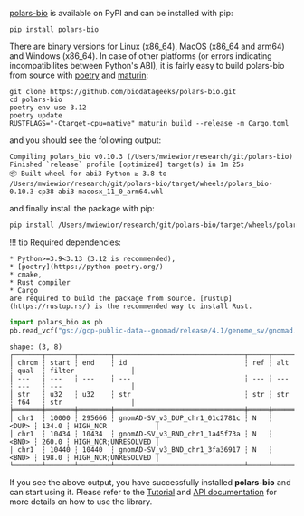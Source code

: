 [polars-bio](https://pypi.org/project/polars-bio/) is available on PyPI and can be installed with pip:
```shell
pip install polars-bio
```
There are binary versions for Linux (x86_64), MacOS (x86_64 and arm64) and Windows (x86_64).
In case of other platforms (or errors indicating incompatibilites between Python's ABI), it is fairly easy to build polars-bio from source with [poetry](https://python-poetry.org/) and [maturin](https://github.com/PyO3/maturin):
```shell
git clone https://github.com/biodatageeks/polars-bio.git
cd polars-bio
poetry env use 3.12
poetry update
RUSTFLAGS="-Ctarget-cpu=native" maturin build --release -m Cargo.toml
```
and you should see the following output:
```shell
Compiling polars_bio v0.10.3 (/Users/mwiewior/research/git/polars-bio)
Finished `release` profile [optimized] target(s) in 1m 25s
📦 Built wheel for abi3 Python ≥ 3.8 to /Users/mwiewior/research/git/polars-bio/target/wheels/polars_bio-0.10.3-cp38-abi3-macosx_11_0_arm64.whl
```
and finally install the package with pip:
```bash
pip install /Users/mwiewior/research/git/polars-bio/target/wheels/polars_bio-0.10.3-cp38-abi3-macosx_11_0_arm64.whl
```
!!! tip
    Required dependencies:

    * Python>=3.9<3.13 (3.12 is recommended),
    * [poetry](https://python-poetry.org/)
    * cmake,
    * Rust compiler
    * Cargo
    are required to build the package from source. [rustup](https://rustup.rs/) is the recommended way to install Rust.


```python
import polars_bio as pb
pb.read_vcf("gs://gcp-public-data--gnomad/release/4.1/genome_sv/gnomad.v4.1.sv.sites.vcf.gz", compression_type="bgz").limit(3).collect()
```

```shell
shape: (3, 8)
┌───────┬───────┬────────┬────────────────────────────────┬─────┬───────┬───────┬─────────────────────┐
│ chrom ┆ start ┆ end    ┆ id                             ┆ ref ┆ alt   ┆ qual  ┆ filter              │
│ ---   ┆ ---   ┆ ---    ┆ ---                            ┆ --- ┆ ---   ┆ ---   ┆ ---                 │
│ str   ┆ u32   ┆ u32    ┆ str                            ┆ str ┆ str   ┆ f64   ┆ str                 │
╞═══════╪═══════╪════════╪════════════════════════════════╪═════╪═══════╪═══════╪═════════════════════╡
│ chr1  ┆ 10000 ┆ 295666 ┆ gnomAD-SV_v3_DUP_chr1_01c2781c ┆ N   ┆ <DUP> ┆ 134.0 ┆ HIGH_NCR            │
│ chr1  ┆ 10434 ┆ 10434  ┆ gnomAD-SV_v3_BND_chr1_1a45f73a ┆ N   ┆ <BND> ┆ 260.0 ┆ HIGH_NCR;UNRESOLVED │
│ chr1  ┆ 10440 ┆ 10440  ┆ gnomAD-SV_v3_BND_chr1_3fa36917 ┆ N   ┆ <BND> ┆ 198.0 ┆ HIGH_NCR;UNRESOLVED │
└───────┴───────┴────────┴────────────────────────────────┴─────┴───────┴───────┴─────────────────────┘

```

If you see the above output, you have successfully installed **polars-bio** and can start using it. Please refer to the [Tutorial](
/polars-bio/notebooks/tutorial/) and [API documentation](/polars-bio/api/) for more details on how to use the library.